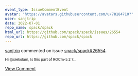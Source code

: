 ```yaml
---
event_type: IssueCommentEvent
avatar: "https://avatars.githubusercontent.com/u/78184710?"
user: sanjtrip
date: 2022-07-01
repo_name: spack/spack
html_url: https://github.com/spack/spack/issues/26554
repo_url: https://github.com/spack/spack
---
```


<a href='https://github.com/sanjtrip' target='_blank'>sanjtrip</a> commented on issue <a href='https://github.com/spack/spack/issues/26554' target='_blank'>spack/spack#26554</a>.

<small>Hi @srekolam, Is this part of ROCm-5.2 ?...</small>

<a href='https://github.com/spack/spack/issues/26554' target='_blank'>View Comment</a>